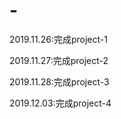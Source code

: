 # -


2019.11.26:完成project-1

2019.11.27:完成project-2

2019.11.28:完成project-3

2019.12.03:完成project-4